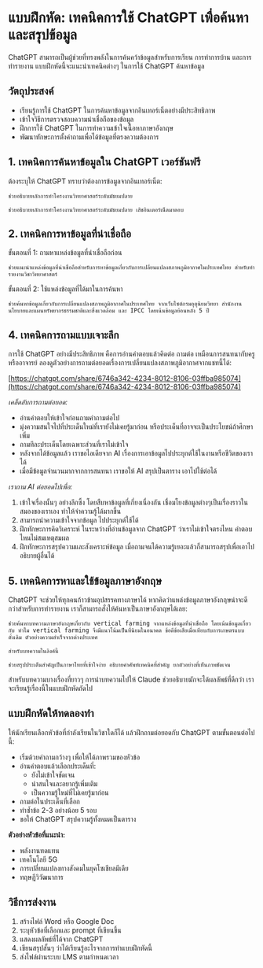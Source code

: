 # แบบฝึกหัด: เทคนิคการใช้ ChatGPT เพื่อค้นหาและสรุปข้อมูล

ChatGPT สามารถเป็นผู้ช่วยที่ทรงพลังในการค้นคว้าข้อมูลสำหรับการเรียน การทำการบ้าน และการทำรายงาน แบบฝึกหัดนี้จะแนะนำเทคนิคต่างๆ ในการใช้ ChatGPT ค้นหาข้อมูล

## วัตถุประสงค์
- เรียนรู้การใช้ ChatGPT ในการค้นหาข้อมูลจากอินเทอร์เน็ตอย่างมีประสิทธิภาพ
- เข้าใจวิธีการตรวจสอบความน่าเชื่อถือของข้อมูล
- ฝึกการใช้ ChatGPT ในการทำความเข้าใจเนื้อหาภาษาอังกฤษ
- พัฒนาทักษะการตั้งคำถามเพื่อได้ข้อมูลที่ตรงความต้องการ

## 1. เทคนิคการค้นหาข้อมูลใน ChatGPT เวอร์ชันฟรี

ต้องระบุให้ ChatGPT ทราบว่าต้องการข้อมูลจากอินเทอร์เน็ต:

```
ช่วยอธิบายหลักการทำโครงงานวิทยาศาสตร์ระดับมัธยมปลาย
```

```
ช่วยอธิบายหลักการทำโครงงานวิทยาศาสตร์ระดับมัธยมปลาย เสิชอินเตอร์เน็ตมาตอบ
```

## 2. เทคนิคการหาข้อมูลที่น่าเชื่อถือ

ขั้นตอนที่ 1: ถามหาแหล่งข้อมูลที่น่าเชื่อถือก่อน
```
ช่วยแนะนำแหล่งข้อมูลที่น่าเชื่อถือสำหรับการหาข้อมูลเกี่ยวกับการเปลี่ยนแปลงสภาพภูมิอากาศในประเทศไทย สำหรับทำรายงานวิชาวิทยาศาสตร์
```

ขั้นตอนที่ 2: ใช้แหล่งข้อมูลที่ได้มาในการค้นหา
```
ช่วยค้นหาข้อมูลเกี่ยวกับการเปลี่ยนแปลงสภาพภูมิอากาศในประเทศไทย จากเว็บไซต์กรมอุตุนิยมวิทยา สำนักงานนโยบายและแผนทรัพยากรธรรมชาติและสิ่งแวดล้อม และ IPCC โดยเน้นข้อมูลย้อนหลัง 5 ปี
```

## 4. เทคนิคการถามแบบเจาะลึก

การใช้ ChatGPT อย่างมีประสิทธิภาพ คือการอ่านคำตอบแล้วคิดต่อ ถามต่อ เหมือนการสนทนากับครูหรืออาจารย์ ลองดูตัวอย่างการถามต่อยอดเรื่องการเปลี่ยนแปลงสภาพภูมิอากาศจากแชทนี้ได้:

[https://chatgpt.com/share/6746a342-4234-8012-8106-03ffba985074](https://chatgpt.com/share/6746a342-4234-8012-8106-03ffba985074)

*เคล็ดลับการถามต่อยอด:*

- อ่านคำตอบให้เข้าใจก่อนถามคำถามต่อไป 
- มุ่งความสนใจไปที่ประเด็นใหม่ที่เรายังไม่เคยรู้มาก่อน หรือประเด็นที่อาจจะเป็นประโยชน์ถ้าศึกษาเพิ่ม
- ถามทีละประเด็นโดยเฉพาะส่วนที่เราไม่เข้าใจ
- หลังจากได้ข้อมูลแล้ว เราขอไอเดียจาก AI เรื่องการเอาข้อมูลไปประยุกต์ใช้ในงานหรือชีวิตของเราได้
- เมื่อมีข้อมูลจำนวนมากจากการสนทนา เราขอให้ AI สรุปเป็นตาราง เอาไปใช้ต่อได้

*เราถาม AI ต่อยอดไปเพื่อ:*

1. เข้าใจเรื่องนั้นๆ อย่างลึกซึ้ง โดยสืบหาข้อมูลที่เกี่ยงเนื่องกัน เชื่อมโยงข้อมูลต่างๆเป็นเรื่องราวในสมองของเราเอง ทำให้จำความรู้ได้มากขึ้น
2. สามารถนำความเข้าใจจากข้อมูล ไปประยุกต์ใช้ได้
3. ฝึกทักษะการคิดวิเคราะห์ ในระหว่างที่อ่านข้อมูลจาก ChatGPT ว่าเราไม่เข้าใจตรงไหน คำตอบไหนไม่สมเหตุสมผล
4. ฝึกทักษะการสรุปความและสังเคราะห์ข้อมูล เมื่อถามจนได้ความรู้เยอะแล้วก็สามารถสรุปเพื่อเอาไปอธิบายผู้อื่นได้


## 5. เทคนิคการหาและใช้ข้อมูลภาษาอังกฤษ

ChatGPT จะช่วยให้ทุกคนก้าวข้ามอุปสรรคทางภาษาได้ หากคิดว่าแหล่งข้อมูลภาษาอังกฤษน่าจะดีกว่าสำหรับการทำรายงาน เราก็สามารถสั่งให้ค้นหาเป็นภาษาอังกฤษได้เลย:

```
ช่วยค้นหาบทความภาษาอังกฤษเกี่ยวกับ vertical farming จากแหล่งข้อมูลที่น่าเชื่อถือ โดยเน้นข้อมูลเกี่ยวกับ ทำไม vertical farming จึงมีแนวโน้มเป็นที่นิยมในอนาคต ข้อดีข้อเสียเมื่อเทียบกับการเกษตรแบบดั้งเดิม ตัวอย่างความสำเร็จจากต่างประเทศ
```

```
สำหรับบทความในลิงค์นี้

ช่วยสรุปประเด็นสำคัญเป็นภาษาไทยที่เข้าใจง่าย อธิบายคำศัพท์เทคนิคที่สำคัญ ยกตัวอย่างที่เห็นภาพชัดเจน
```

สำหรับบทความบางเรื่องที่ยาวๆ การนำบทความไปให้ Claude ช่วยอธิบายมักจะได้ผลลัพธ์ที่ดีกว่า เราจะเรียนรู้เรื่องนี้ในแบบฝึกหัดถัดไป

## แบบฝึกหัดให้ทดลองทำ

ให้นักเรียนเลือกหัวข้อที่กำลังเรียนในวิชาใดก็ได้ แล้วฝึกถามต่อยอดกับ ChatGPT ตามขั้นตอนต่อไปนี้:

- เริ่มด้วยคำถามกว้างๆ เพื่อให้ได้ภาพรวมของหัวข้อ
- อ่านคำตอบแล้วเลือกประเด็นที่:
    - ยังไม่เข้าใจชัดเจน
    - น่าสนใจและอยากรู้เพิ่มเติม
    - เป็นความรู้ใหม่ที่ไม่เคยรู้มาก่อน
- ถามต่อในประเด็นที่เลือก
- ทำซ้ำข้อ 2-3 อย่างน้อย 5 รอบ
- ขอให้ ChatGPT สรุปความรู้ทั้งหมดเป็นตาราง

**ตัวอย่างหัวข้อที่แนะนำ:**

- พลังงานทดแทน
- เทคโนโลยี 5G
- การเปลี่ยนแปลงทางสังคมในยุคโซเชียลมีเดีย
- ทฤษฎีวิวัฒนาการ

## วิธีการส่งงาน
1. สร้างไฟล์ Word หรือ Google Doc
2. ระบุหัวข้อที่เลือกและ prompt ที่เขียนขึ้น
3. แสดงผลลัพธ์ที่ได้จาก ChatGPT
4. เขียนสรุปสั้นๆ ว่าได้เรียนรู้อะไรจากการทำแบบฝึกหัดนี้
5. ส่งไฟล์ผ่านระบบ LMS ตามกำหนดเวลา
